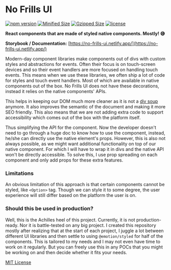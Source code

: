 # No Frills UI

[![npm version](https://badge.fury.io/js/no-frills-ui.svg)](https://badge.fury.io/js/no-frills-ui)
[![Minified Size](https://badgen.net/bundlephobia/min/no-frills-ui)](https://bundlephobia.com/result?p=no-frills-ui)
[![Gzipped Size](https://badgen.net/bundlephobia/minzip/no-frills-ui)](https://bundlephobia.com/result?p=no-frills-ui)
[![license](https://badgen.now.sh/badge/license/MIT)](./LICENSE)

**React components that are made of styled native components. Mostly! 😅**

**Storybook / Documentation:** [https://no-frills-ui.netlify.app/](https://no-frills-ui.netlify.app/)

Modern-day  component libraries make components out of divs with custom styles and abstractions for events.
Often their focus is on touch-screen devices and so their event handlers are more focused on handling touch events.
This means when we use these libraries, we often ship a lot of code for styles and touch event handlers. Most of
which are available in native components out of the box. No Frills UI does not have these decorations, instead it
relies on the native components' APIs.

This helps in keeping our DOM much more cleaner as it is not a [div soup](https://www.hackterms.com/div%20soup) anymore.
It also improves the semantic of the document and making it more SEO friendly. This also means that we are not adding extra
code to support accessibility which comes out of the box with the platform itself.

Thus simplifying the API for the component. Now the developer doesn't need to go through a huge doc to know how to use
the component, instead, he/she can directly use the native element's props. However, this is also not always possible, as we
might want additional functionality on top of our native component. For which I will have to wrap it in divs and the native
API won't be directly accessible. To solve this, I use prop spreading on each component and only add props for these
extra features.

### Limitations

An obvious limitation of this approach is that certain components cannot be styled, like `<Option>` tag. Though we can
style it to some degree, the user experience will still differ based on the platform the user is on.

### Should this be used in production?

Well, this is the Achilles heel of this project. Currently, it is not production-ready. Nor it is battle-tested on any big
project. I created this repository mostly after realizing that at the start of each project, I juggle a lot between
different UI libraries and then settle to using `@emotion/styled` for half of the components. This is tailored to my needs
and I may not even have time to work on it regularly. But you can freely use this in any POCs that you might be working on
and then decide whether it fits your needs.

[MIT License](https://github.com/pushkar8723/no-frills-ui/blob/master/LICENSE)
